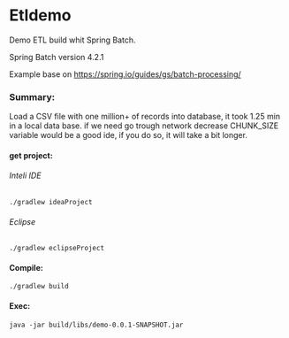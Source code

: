 # Etldemo
Demo ETL build whit Spring Batch.

Spring Batch version 4.2.1

Example base on https://spring.io/guides/gs/batch-processing/

### Summary:
Load a CSV file with one million+ of records into database, it took 1.25 min in a local data base.
if we need go trough network decrease CHUNK_SIZE variable would be a good ide, if you do so, it will take a bit longer.

#### get project:
###### Inteli IDE
`./gradlew ideaProject` 

###### Eclipse
`./gradlew eclipseProject` 

#### Compile:
`./gradlew build`

#### Exec:
`java -jar build/libs/demo-0.0.1-SNAPSHOT.jar` 

